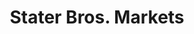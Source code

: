 ---
title: "Stater Bros. Markets"
url: /anaheim/stater-bros-markets-kellogg-drive/
shop: Supermarkt
---